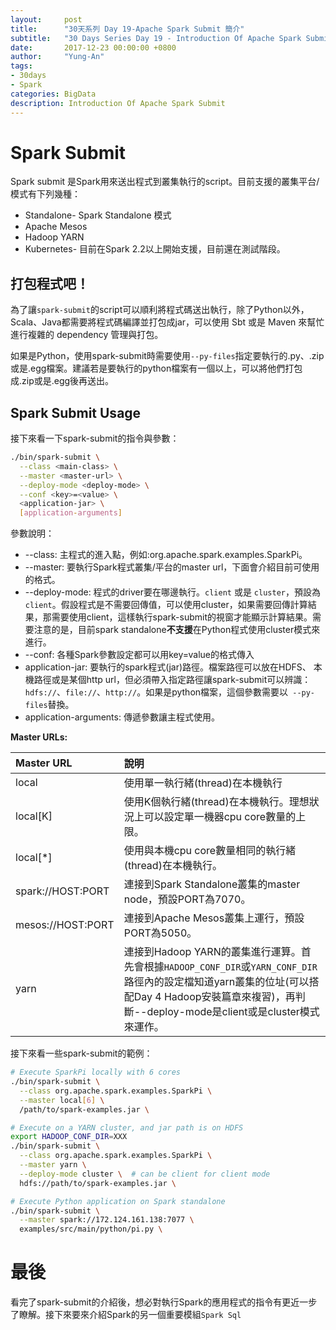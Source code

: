 ```yaml
---
layout:     post
title:      "30天系列 Day 19-Apache Spark Submit 簡介"
subtitle:   "30 Days Series Day 19 - Introduction Of Apache Spark Submit"
date:       2017-12-23 00:00:00 +0800
author:     "Yung-An"
tags:
- 30days
- Spark
categories: BigData
description: Introduction Of Apache Spark Submit
---
```


# Spark Submit

Spark submit 是Spark用來送出程式到叢集執行的script。目前支援的叢集平台/模式有下列幾種：
* Standalone- Spark Standalone 模式
* Apache Mesos
* Hadoop YARN
* Kubernetes- 目前在Spark 2.2以上開始支援，目前還在測試階段。


## 打包程式吧！

為了讓`spark-submit`的script可以順利將程式碼送出執行，除了Python以外，Scala、Java都需要將程式碼編譯並打包成jar，可以使用 Sbt 或是 Maven 來幫忙進行複雜的 dependency 管理與打包。

如果是Python，使用spark-submit時需要使用`--py-files`指定要執行的.py、.zip或是.egg檔案。建議若是要執行的python檔案有一個以上，可以將他們打包成.zip或是.egg後再送出。

## Spark Submit Usage

接下來看一下spark-submit的指令與參數：

```bash
./bin/spark-submit \
  --class <main-class> \
  --master <master-url> \
  --deploy-mode <deploy-mode> \
  --conf <key>=<value> \
  <application-jar> \
  [application-arguments]
```

參數說明：
* --class: 主程式的進入點，例如:org.apache.spark.examples.SparkPi。
* --master: 要執行Spark程式叢集/平台的master url，下面會介紹目前可使用的格式。
* --deploy-mode: 程式的driver要在哪邊執行。`client` 或是 `cluster`，預設為`client`。假設程式是不需要回傳值，可以使用cluster，如果需要回傳計算結果，那需要使用client，這樣執行spark-submit的視窗才能顯示計算結果。需要注意的是，目前spark standalone**不支援**在Python程式使用cluster模式來進行。
* --conf: 各種Spark參數設定都可以用key=value的格式傳入
* application-jar: 要執行的spark程式(jar)路徑。檔案路徑可以放在HDFS、 本機路徑或是某個http url，但必須帶入指定路徑讓spark-submit可以辨識：`hdfs://`、`file://`、`http://`。如果是python檔案，這個參數需要以` --py-files`替換。
* application-arguments: 傳遞參數讓主程式使用。

**Master URLs:**

Master URL | 說明
:---|:---
local      |使用單一執行緒(thread)在本機執行
local[K]   |使用K個執行緒(thread)在本機執行。理想狀況上可以設定單一機器cpu core數量的上限。
local[*]   |使用與本機cpu core數量相同的執行緒(thread)在本機執行。
spark://HOST:PORT |連接到Spark Standalone叢集的master node，預設PORT為7070。
mesos://HOST:PORT |連接到Apache Mesos叢集上運行，預設PORT為5050。
yarn             |連接到Hadoop YARN的叢集進行運算。首先會根據`HADOOP_CONF_DIR`或`YARN_CONF_DIR`路徑內的設定檔知道yarn叢集的位址(可以搭配Day 4 Hadoop安裝篇章來複習)，再判斷--deploy-mode是client或是cluster模式來運作。

接下來看一些spark-submit的範例：

```bash
# Execute SparkPi locally with 6 cores
./bin/spark-submit \
  --class org.apache.spark.examples.SparkPi \
  --master local[6] \
  /path/to/spark-examples.jar \

# Execute on a YARN cluster, and jar path is on HDFS
export HADOOP_CONF_DIR=XXX
./bin/spark-submit \
  --class org.apache.spark.examples.SparkPi \
  --master yarn \
  --deploy-mode cluster \  # can be client for client mode
  hdfs://path/to/spark-examples.jar \

# Execute Python application on Spark standalone
./bin/spark-submit \
  --master spark://172.124.161.138:7077 \
  examples/src/main/python/pi.py \
```

# 最後

看完了spark-submit的介紹後，想必對執行Spark的應用程式的指令有更近一步了瞭解。接下來要來介紹Spark的另一個重要模組`Spark Sql`
